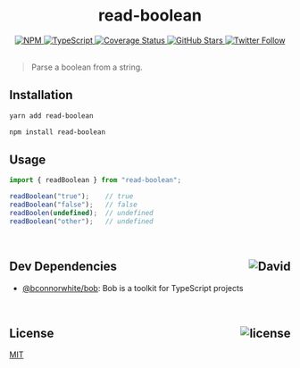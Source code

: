 <div align="center">
  <h1>read-boolean</h1>
  <a href="https://npmjs.com/package/read-boolean">
    <img alt="NPM" src="https://img.shields.io/npm/v/read-boolean.svg">
  </a>
  <a href="https://github.com/bconnorwhite/read-boolean">
    <img alt="TypeScript" src="https://img.shields.io/github/languages/top/bconnorwhite/read-boolean.svg">
  </a>
  <a href="https://coveralls.io/github/bconnorwhite/read-boolean?branch=master">
    <img alt="Coverage Status" src="https://coveralls.io/repos/github/bconnorwhite/read-boolean/badge.svg?branch=master">
  </a>
  <a href="https://github.com/bconnorwhite/read-boolean">
    <img alt="GitHub Stars" src="https://img.shields.io/github/stars/bconnorwhite/read-boolean?label=Stars%20Appreciated%21&style=social">
  </a>
  <a href="https://twitter.com/bconnorwhite">
    <img alt="Twitter Follow" src="https://img.shields.io/twitter/follow/bconnorwhite.svg?label=%40bconnorwhite&style=social">
  </a>
</div>

<br />

> Parse a boolean from a string.

## Installation

```sh
yarn add read-boolean
```

```sh
npm install read-boolean
```

## Usage
```ts
import { readBoolean } from "read-boolean";

readBoolean("true");    // true
readBoolean("false");   // false
readBoolen(undefined);  // undefined
readBoolean("other");   // undefined
```

<br />

<h2>Dev Dependencies<img align="right" alt="David" src="https://img.shields.io/david/dev/bconnorwhite/read-boolean.svg"></h2>

- [@bconnorwhite/bob](https://www.npmjs.com/package/@bconnorwhite/bob): Bob is a toolkit for TypeScript projects

<br />

<h2>License <img align="right" alt="license" src="https://img.shields.io/npm/l/read-boolean.svg"></h2>

[MIT](https://opensource.org/licenses/MIT)
